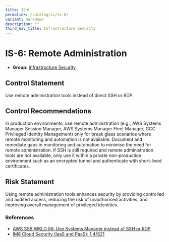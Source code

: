 ```yaml
---
title: IS᠆6
permalink: /catalog/is/is-6/
variant: markdown
description: ""
third_nav_title: Infrastructure Security
---
```

# IS-6: Remote Administration

* **Group:** [Infrastructure Security](/catalog/is)

## Control Statement

Use remote administration tools instead of direct SSH or RDP.

## Control Recommendations

In production environments, use remote administration (e.g., AWS Systems Manager Session Manager, AWS Systems Manager Fleet Manager, GCC Privileged Identity Management) only for break glass scenarios where remote monitoring and automation is not available. Document and remediate gaps in monitoring and automation to minimise the need for remote administration. If SSH is still required and remote administration tools are not available, only use it within a private non-production environment such as an encrypted tunnel and authenticate with short-lived certificates.

## Risk Statement

Using remote administration tools enhances security by providing controlled and audited access, reducing the risk of unauthorised activities, and improving overall management of privileged identities.



### References


 * [AWS SSB WKLD.06: Use Systems Manager instead of SSH or RDP](https://docs.aws.amazon.com/prescriptive-guidance/latest/aws-startup-security-baseline/)
 * [IM8 Cloud Security (IaaS and PaaS): 1.4/S21](https://intranet.mof.gov.sg/portal/IM/Themes/IT-Management/Cloud/Topics/Cloud-Security.aspx)
